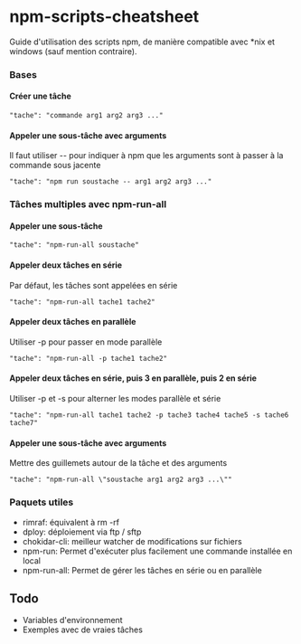 # npm-scripts-cheatsheet

Guide d'utilisation des scripts npm, de manière compatible avec *nix et windows (sauf mention contraire).

### Bases

#### Créer une tâche
```"tache": "commande arg1 arg2 arg3 ..."```

#### Appeler une sous-tâche avec arguments
Il faut utiliser -- pour indiquer à npm que les arguments sont à passer à la commande sous jacente

```"tache": "npm run soustache -- arg1 arg2 arg3 ..."```


### Tâches multiples avec npm-run-all

#### Appeler une sous-tâche
```"tache": "npm-run-all soustache"```

#### Appeler deux tâches en série
Par défaut, les tâches sont appelées en série

```"tache": "npm-run-all tache1 tache2"```

#### Appeler deux tâches en parallèle
Utiliser -p pour passer en mode parallèle

```"tache": "npm-run-all -p tache1 tache2"```

#### Appeler deux tâches en série, puis 3 en parallèle, puis 2 en série
Utiliser -p et -s pour alterner les modes parallèle et série

```"tache": "npm-run-all tache1 tache2 -p tache3 tache4 tache5 -s tache6 tache7"```

#### Appeler une sous-tâche avec arguments
Mettre des guillemets autour de la tâche et des arguments

```"tache": "npm-run-all \"soustache arg1 arg2 arg3 ...\""```

### Paquets utiles
* rimraf: équivalent à rm -rf
* dploy: déploiement via ftp / sftp
* chokidar-cli: meilleur watcher de modifications sur fichiers
* npm-run: Permet d'exécuter plus facilement une commande installée en local
* npm-run-all: Permet de gérer les tâches en série ou en parallèle

## Todo
* Variables d'environnement
* Exemples avec de vraies tâches
